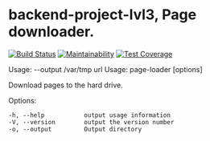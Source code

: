 # backend-project-lvl3, Page downloader. 
[![Build Status](https://travis-ci.org/mitry1974/backend-project-lvl3.svg?branch=master)](https://travis-ci.org/mitry1974/backend-project-lvl3)
[![Maintainability](https://api.codeclimate.com/v1/badges/f87db390ac5a9bc7657b/maintainability)](https://codeclimate.com/github/mitry1974/backend-project-lvl3/maintainability)
[![Test Coverage](https://api.codeclimate.com/v1/badges/f87db390ac5a9bc7657b/test_coverage)](https://codeclimate.com/github/mitry1974/backend-project-lvl3/test_coverage)

Usage:
 --output /var/tmp url
  Usage: page-loader [options] <url>

  Download pages to the hard drive.

  Options:

    -h, --help           output usage information
    -V, --version        output the version number
    -o, --output         Output directory
